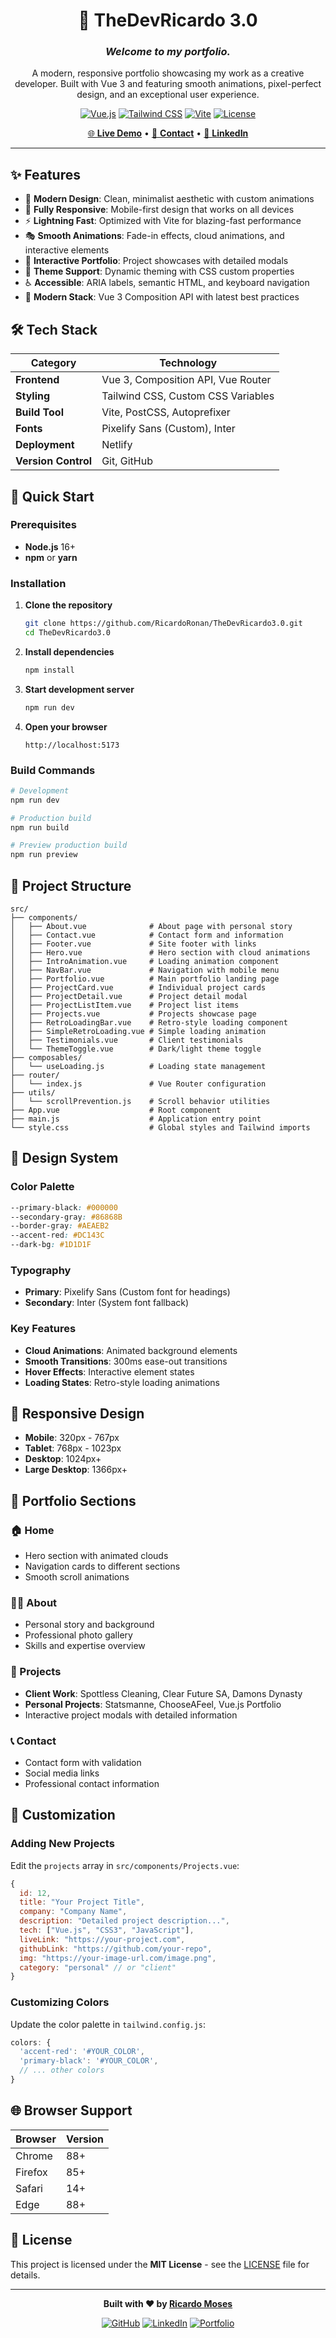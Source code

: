 <div align="center">

# 🚀 TheDevRicardo 3.0

### *Welcome to my portfolio.*

A modern, responsive portfolio showcasing my work as a creative developer. Built with Vue 3 and featuring smooth animations, pixel-perfect design, and an exceptional user experience.

[![Vue.js](https://img.shields.io/badge/Vue.js-3.4.0-4FC08D?style=for-the-badge&logo=vue.js&logoColor=white)](https://vuejs.org/)
[![Tailwind CSS](https://img.shields.io/badge/Tailwind_CSS-3.4.0-38B2AC?style=for-the-badge&logo=tailwind-css&logoColor=white)](https://tailwindcss.com/)
[![Vite](https://img.shields.io/badge/Vite-5.0.0-646CFF?style=for-the-badge&logo=vite&logoColor=white)](https://vitejs.dev/)
[![License](https://img.shields.io/badge/License-MIT-green?style=for-the-badge)](LICENSE)

[🌐 **Live Demo**](https://thedevricardo3.netlify.app/) • [📧 **Contact**](mailto:ricardoronanm@gmail.com) • [💼 **LinkedIn**](https://www.linkedin.com/in/the-dev-ricardo/)

</div>

---

## ✨ Features

- 🎨 **Modern Design**: Clean, minimalist aesthetic with custom animations
- 📱 **Fully Responsive**: Mobile-first design that works on all devices
- ⚡ **Lightning Fast**: Optimized with Vite for blazing-fast performance
- 🎭 **Smooth Animations**: Fade-in effects, cloud animations, and interactive elements
- 🎯 **Interactive Portfolio**: Project showcases with detailed modals
- 🌙 **Theme Support**: Dynamic theming with CSS custom properties
- ♿ **Accessible**: ARIA labels, semantic HTML, and keyboard navigation
- 🚀 **Modern Stack**: Vue 3 Composition API with latest best practices

## 🛠️ Tech Stack

| Category | Technology |
|----------|------------|
| **Frontend** | Vue 3, Composition API, Vue Router |
| **Styling** | Tailwind CSS, Custom CSS Variables |
| **Build Tool** | Vite, PostCSS, Autoprefixer |
| **Fonts** | Pixelify Sans (Custom), Inter |
| **Deployment** | Netlify |
| **Version Control** | Git, GitHub |

## 🚀 Quick Start

### Prerequisites
- **Node.js** 16+ 
- **npm** or **yarn**

### Installation

1. **Clone the repository**
   ```bash
   git clone https://github.com/RicardoRonan/TheDevRicardo3.0.git
   cd TheDevRicardo3.0
   ```

2. **Install dependencies**
   ```bash
   npm install
   ```

3. **Start development server**
   ```bash
   npm run dev
   ```

4. **Open your browser**
   ```
   http://localhost:5173
   ```

### Build Commands

```bash
# Development
npm run dev

# Production build
npm run build

# Preview production build
npm run preview
```

## 📁 Project Structure

```
src/
├── components/
│   ├── About.vue              # About page with personal story
│   ├── Contact.vue            # Contact form and information
│   ├── Footer.vue             # Site footer with links
│   ├── Hero.vue               # Hero section with cloud animations
│   ├── IntroAnimation.vue     # Loading animation component
│   ├── NavBar.vue             # Navigation with mobile menu
│   ├── Portfolio.vue          # Main portfolio landing page
│   ├── ProjectCard.vue        # Individual project cards
│   ├── ProjectDetail.vue      # Project detail modal
│   ├── ProjectListItem.vue    # Project list items
│   ├── Projects.vue           # Projects showcase page
│   ├── RetroLoadingBar.vue    # Retro-style loading component
│   ├── SimpleRetroLoading.vue # Simple loading animation
│   ├── Testimonials.vue       # Client testimonials
│   └── ThemeToggle.vue        # Dark/light theme toggle
├── composables/
│   └── useLoading.js          # Loading state management
├── router/
│   └── index.js               # Vue Router configuration
├── utils/
│   └── scrollPrevention.js    # Scroll behavior utilities
├── App.vue                    # Root component
├── main.js                    # Application entry point
└── style.css                  # Global styles and Tailwind imports
```

## 🎨 Design System

### Color Palette
```css
--primary-black: #000000
--secondary-gray: #86868B  
--border-gray: #AEAEB2
--accent-red: #DC143C
--dark-bg: #1D1D1F
```

### Typography
- **Primary**: Pixelify Sans (Custom font for headings)
- **Secondary**: Inter (System font fallback)

### Key Features
- **Cloud Animations**: Animated background elements
- **Smooth Transitions**: 300ms ease-out transitions
- **Hover Effects**: Interactive element states
- **Loading States**: Retro-style loading animations

## 📱 Responsive Design

- **Mobile**: 320px - 767px
- **Tablet**: 768px - 1023px  
- **Desktop**: 1024px+
- **Large Desktop**: 1366px+

## 🎯 Portfolio Sections

### 🏠 Home
- Hero section with animated clouds
- Navigation cards to different sections
- Smooth scroll animations

### 👨‍💻 About
- Personal story and background
- Professional photo gallery
- Skills and expertise overview

### 💼 Projects
- **Client Work**: Spottless Cleaning, Clear Future SA, Damons Dynasty
- **Personal Projects**: Statsmanne, ChooseAFeel, Vue.js Portfolio
- Interactive project modals with detailed information

### 📞 Contact
- Contact form with validation
- Social media links
- Professional contact information

## 🔧 Customization

### Adding New Projects
Edit the `projects` array in `src/components/Projects.vue`:

```javascript
{
  id: 12,
  title: "Your Project Title",
  company: "Company Name",
  description: "Detailed project description...",
  tech: ["Vue.js", "CSS3", "JavaScript"],
  liveLink: "https://your-project.com",
  githubLink: "https://github.com/your-repo",
  img: "https://your-image-url.com/image.png",
  category: "personal" // or "client"
}
```

### Customizing Colors
Update the color palette in `tailwind.config.js`:

```javascript
colors: {
  'accent-red': '#YOUR_COLOR',
  'primary-black': '#YOUR_COLOR',
  // ... other colors
}
```

## 🌐 Browser Support

| Browser | Version |
|---------|---------|
| Chrome | 88+ |
| Firefox | 85+ |
| Safari | 14+ |
| Edge | 88+ |

## 📄 License

This project is licensed under the **MIT License** - see the [LICENSE](LICENSE) file for details.

---

<div align="center">

**Built with ❤️ by [Ricardo Moses](https://github.com/RicardoRonan)**

[![GitHub](https://img.shields.io/badge/GitHub-100000?style=for-the-badge&logo=github&logoColor=white)](https://github.com/RicardoRonan)
[![LinkedIn](https://img.shields.io/badge/LinkedIn-0077B5?style=for-the-badge&logo=linkedin&logoColor=white)](https://www.linkedin.com/in/the-dev-ricardo/)
[![Portfolio](https://img.shields.io/badge/Portfolio-FF5722?style=for-the-badge&logo=todoist&logoColor=white)](https://thedevricardo3.netlify.app/)

</div>
